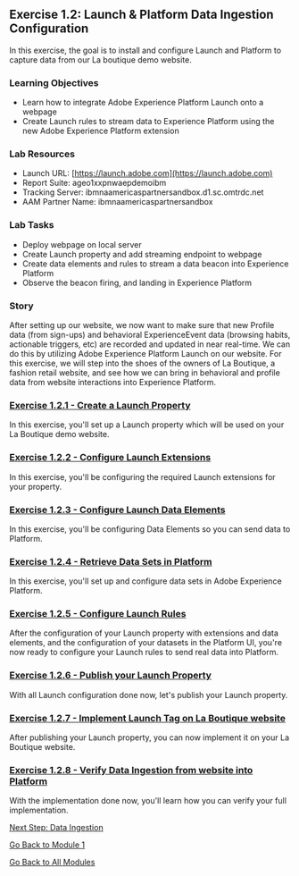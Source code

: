 ## Exercise 1.2: Launch & Platform Data Ingestion Configuration
In this exercise, the goal is to install and configure Launch and Platform to capture data from our La boutique demo website.

### Learning Objectives

- Learn how to integrate Adobe Experience Platform Launch onto a webpage
- Create Launch rules to stream data to Experience Platform using the new Adobe Experience Platform extension

### Lab Resources

- Launch URL: [https://launch.adobe.com](https://launch.adobe.com)
- Report Suite: ageo1xxpnwaepdemoibm
- Tracking Server: ibmnaamericaspartnersandbox.d1.sc.omtrdc.net
- AAM Partner Name: ibmnaamericaspartnersandbox

### Lab Tasks

- Deploy webpage on local server
- Create Launch property and add streaming endpoint to webpage
- Create data elements and rules to stream a data beacon into Experience Platform
- Observe the beacon firing, and landing in Experience Platform


### Story

After setting up our website, we now want to make sure that new Profile data (from sign-ups) and behavioral ExperienceEvent data (browsing habits, actionable triggers, etc) are recorded and updated in near real-time. We can do this by utilizing Adobe Experience Platform Launch on our website. For this exercise, we will step into the shoes of the owners of La Boutique, a fashion retail website, and see how we can bring in behavioral and profile data from website interactions into Experience Platform.

### [Exercise 1.2.1 - Create a Launch Property](./ex1.md)
In this exercise, you'll set up a Launch property which will be used on your La Boutique demo website.

### [Exercise 1.2.2 - Configure Launch Extensions](./ex2.md)
In this exercise, you'll be configuring the required Launch extensions for your property.

### [Exercise 1.2.3 - Configure Launch Data Elements](./ex3.md)
In this exercise, you'll be configuring Data Elements so you can send data to Platform.

### [Exercise 1.2.4 - Retrieve Data Sets in Platform](./ex4.md)
In this exercise, you'll set up and configure data sets in Adobe Experience Platform.

### [Exercise 1.2.5 - Configure Launch Rules](./ex5.md)
After the configuration of your Launch property with extensions and data elements, and the configuration of your datasets in the Platform UI, you're now ready to configure your Launch rules to send real data into Platform.

### [Exercise 1.2.6 - Publish your Launch Property](./ex6.md)
With all Launch configuration done now, let's publish your Launch property.

### [Exercise 1.2.7 - Implement Launch Tag on La Boutique website](./ex7.md)
After publishing your Launch property, you can now implement it on your La Boutique website.

### [Exercise 1.2.8 - Verify Data Ingestion from website into Platform](./ex8.md)
With the implementation done now, you'll learn how you can verify your full implementation.

[Next Step: Data Ingestion](../data_ingestion/README.md)

[Go Back to Module 1](../README.md)

[Go Back to All Modules](/../../)
